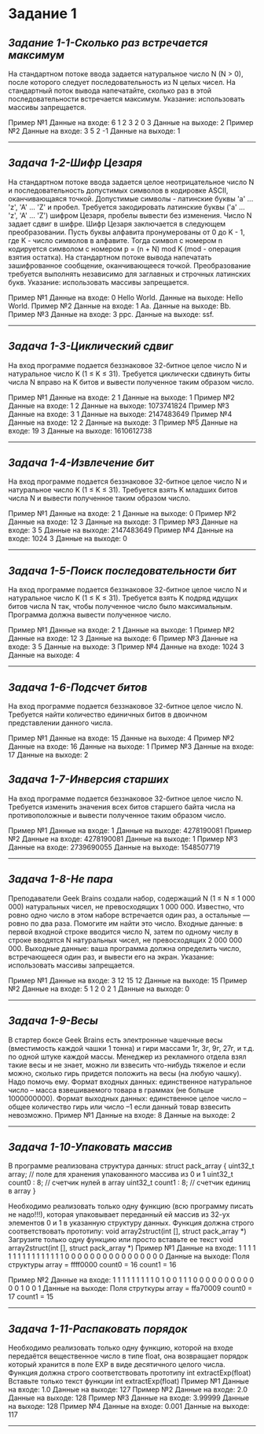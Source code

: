 # **Задание 1**
## *Задание 1-1-Сколько раз встречается максимум*
На стандартном потоке ввода задается натуральное число N (N > 0), после которого следует последовательность из N целых чисел. На стандартный поток вывода напечатайте, сколько раз в этой последовательности встречается максимум. Указание: использовать массивы запрещается.

Пример №1 Данные на входе: 6 1 2 3 2 0 3 Данные на выходе: 2 
Пример №2 Данные на входе: 3 5 2 -1 Данные на выходе: 1
___________
## *Задача 1-2-Шифр Цезаря*
На стандартном потоке ввода задается целое неотрицательное число N и последовательность допустимых символов в кодировке ASCII, оканчивающаяся точкой. Допустимые символы - латинские буквы 'a' ... 'z', 'A' ... 'Z' и пробел. Требуется закодировать латинские буквы ('a' ... 'z', 'A' ... 'Z') шифром Цезаря, пробелы вывести без изменения. Число N задает сдвиг в шифре. Шифр Цезаря заключается в следующем преобразовании. Пусть буквы алфавита пронумерованы от 0 до K - 1, где K - число символов в алфавите. Тогда символ с номером n кодируется символом с номером p = (n + N) mod K (mod - операция взятия остатка). На стандартном потоке вывода напечатать зашифрованное сообщение, оканчивающееся точкой. Преобразование требуется выполнять независимо для заглавных и строчных латинских букв. Указание: использовать массивы запрещается.

Пример №1 Данные на входе: 0 Hello World. Данные на выходе: Hello World. Пример №2 Данные на входе: 1 Aa. Данные на выходе: Bb. Пример №3 Данные на входе: 3 ppc. Данные на выходе: ssf.
_____________
## *Задача 1-3-Циклический сдвиг*
На вход программе подается беззнаковое 32-битное целое число N и натуральное число K (1 ≤ K ≤ 31). Требуется циклически сдвинуть биты числа N вправо на K битов и вывести полученное таким образом число. 

Пример №1 Данные на входе: 2 1 Данные на выходе: 1 Пример №2 Данные на входе: 1 2 Данные на выходе: 1073741824 Пример №3 Данные на входе: 3 1 Данные на выходе: 2147483649 Пример №4 Данные на входе: 12 2 Данные на выходе: 3 Пример №5 Данные на входе: 19 3 Данные на выходе: 1610612738
_________________
## *Задача 1-4-Извлечение бит*
На вход программе подается беззнаковое 32-битное целое число N и натуральное число K (1 ≤ K ≤ 31). Требуется взять K младших битов числа N и вывести полученное таким образом число. 

Пример №1 Данные на входе: 2 1 Данные на выходе: 0 Пример №2 Данные на входе: 12 3 Данные на выходе: 3 Пример №3 Данные на входе: 3 5 Данные на выходе: 2147483649 Пример №4 Данные на входе: 1024 3 Данные на выходе: 0
________________
## *Задача 1-5-Поиск последовательности бит*
На вход программе подается беззнаковое 32-битное целое число N и натуральное число K (1 ≤ K ≤ 31). Требуется взять K подряд идущих битов числа N так, чтобы полученное число было максимальным. Программа должна вывести полученное число.

Пример №1 Данные на входе: 2 1 Данные на выходе: 1 Пример №2 Данные на входе: 12 3 Данные на выходе: 6 Пример №3 Данные на входе: 3 5 Данные на выходе: 3 Пример №4 Данные на входе: 1024 3 Данные на выходе: 4
____________________
## *Задача 1-6-Подсчет битов*
На вход программе подается беззнаковое 32-битное целое число N. Требуется найти количество единичных битов в двоичном представлении данного числа. 

Пример №1 Данные на входе: 15 Данные на выходе: 4 Пример №2 Данные на входе: 16 Данные на выходе: 1 Пример №3 Данные на входе: 17 Данные на выходе: 2
## *Задача 1-7-Инверсия старших*
На вход программе подается беззнаковое 32-битное целое число N. Требуется изменить значения всех битов старшего байта числа на противоположные и вывести полученное таким образом число. 

Пример №1 Данные на входе: 1 Данные на выходе: 4278190081 Пример №2 Данные на входе: 4278190081 Данные на выходе: 1 Пример №3 Данные на входе: 2739690055 Данные на выходе: 1548507719
__________________
## *Задача 1-8-Не пара*
Преподаватели Geek Brains создали набор, содержащий N (1 ≤ N ≤ 1 000 000) натуральных чисел, не превосходящих 1 000 000. Известно, что ровно одно число в этом наборе встречается один раз, а остальные — ровно по два раза. Помогите им найти это число. Входные данные: в первой входной строке вводится число N, затем по одному числу в строке вводятся N натуральных чисел, не превосходящих 2 000 000 000. Выходные данные: ваша программа должна определить число, встречающееся один раз, и вывести его на экран. Указание: использовать массивы запрещается.

Пример №1 Данные на входе: 3 12 15 12 Данные на выходе: 15 Пример №2 Данные на входе: 5 1 2 0 2 1 Данные на выходе: 0
______________________
## *Задача 1-9-Весы*
В стартер боксе Geek Brains есть электронные чашечные весы (вместимость каждой чашки 1 тонна) и гири массами 1г, 3г, 9г, 27г, и т.д. по одной штуке каждой массы. Менеджер из рекламного отдела взял такие весы и не знает, можно ли взвесить что-нибудь тяжелое и если можно, сколько гирь придется положить на весы (на любую чашку). Надо помочь ему. Формат входных данных: единственное натуральное число – масса взвешиваемого товара в граммах (не больше 1000000000). Формат выходных данных: единственное целое число – общее количество гирь или число –1 если данный товар взвесить невозможно. Пример №1 Данные на входе: 8 Данные на выходе: 2
____________________________
## *Задача 1-10-Упаковать массив*
В программе реализована структура данных: struct pack_array { uint32_t array; // поле для хранения упакованного массива из 0 и 1 uint32_t count0 : 8; // счетчик нулей в array uint32_t count1 : 8; // счетчик единиц в array }

Необходимо реализовать только одну функцию (всю программу писать не надо!!!), которая упаковывает переданный ей массив из 32-ух элементов 0 и 1 в указанную структуру данных. Функция должна строго соответствовать прототипу: void array2struct(int [], struct pack_array *) Загрузите только одну функцию или просто вставьте ее текст void array2struct(int [], struct pack_array *) Пример №1 Данные на входе: 1 1 1 1 1 1 1 1 1 1 1 1 1 1 1 1 0 0 0 0 0 0 0 0 0 0 0 0 0 0 0 0 Данные на выходе: Поля структуры array = ffff0000 count0 = 16 count1 = 16

Пример №2 Данные на входе: 1 1 1 1 1 1 1 1 1 0 1 0 0 1 1 1 0 0 0 0 0 0 0 0 0 0 0 0 1 0 0 1 Данные на выходе: Поля струткуры array = ffa70009 count0 = 17 count1 = 15
________________________
## *Задача 1-11-Распаковать порядок*
Необходимо реализовать только одну функцию, которой на входе передаётся вещественное число в типе float, она возвращает порядок который хранится в поле EXP в виде десятичного целого числа. Функция должна строго соответствовать прототипу int extractExp(float) Вставьте только текст функции int extractExp(float) Пример №1 Данные на входе: 1.0 Данные на выходе: 127 Пример №2 Данные на входе: 2.0 Данные на выходе: 128 Пример №3 Данные на входе: 3.99999 Данные на выходе: 128 Пример №4 Данные на входе: 0.001 Данные на выходе: 117
____________________________
